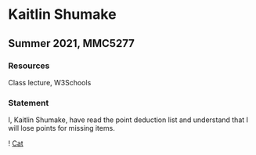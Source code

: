 # Kaitlin Shumake

## Summer 2021, MMC5277

### Resources
Class lecture, W3Schools

### Statement
I, Kaitlin Shumake, have read the point deduction list and understand that I will lose points for missing items.

! [Cat](cat.png)
